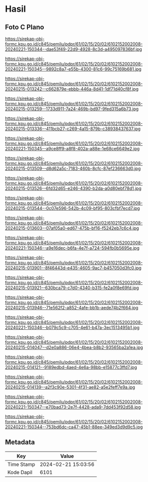 # Hasil

## Foto C Plano

https://sirekap-obj-formc.kpu.go.id/c845/pemilu/pdpr/61/02/15/20/02/6102152002008-20240221-150344--dae53f49-22d9-4928-8c3d-a495097836bf.jpg

https://sirekap-obj-formc.kpu.go.id/c845/pemilu/pdpr/61/02/15/20/02/6102152002008-20240221-150345--9892c8a7-e55b-4300-81c6-99c75169b681.jpg

https://sirekap-obj-formc.kpu.go.id/c845/pemilu/pdpr/61/02/15/20/02/6102152002008-20240215-013242--c662879e-ebbb-446a-8d41-1df71d40cf8f.jpg

https://sirekap-obj-formc.kpu.go.id/c845/pemilu/pdpr/61/02/15/20/02/6102152002008-20240215-013259--1733d911-7a24-469b-bd97-9fed315a6b73.jpg

https://sirekap-obj-formc.kpu.go.id/c845/pemilu/pdpr/61/02/15/20/02/6102152002008-20240215-013336--411bcb27-c269-4a15-879b-c38938437637.jpg

https://sirekap-obj-formc.kpu.go.id/c845/pemilu/pdpr/61/02/15/20/02/6102152002008-20240221-150345--a9ce8ff9-a8f8-402a-a88e-1e68ce6649e2.jpg

https://sirekap-obj-formc.kpu.go.id/c845/pemilu/pdpr/61/02/15/20/02/6102152002008-20240215-013509--d8d62a5c-7183-460b-8cfc-87ef236663d0.jpg

https://sirekap-obj-formc.kpu.go.id/c845/pemilu/pdpr/61/02/15/20/02/6102152002008-20240215-013526--6fd32d65-e246-4390-b2da-a0d80ebf78d1.jpg

https://sirekap-obj-formc.kpu.go.id/c845/pemilu/pdpr/61/02/15/20/02/6102152002008-20240215-013544--0c07e596-542b-4c09-bf95-803cfbf7ecd7.jpg

https://sirekap-obj-formc.kpu.go.id/c845/pemilu/pdpr/61/02/15/20/02/6102152002008-20240215-013603--07af05a0-ed67-475b-bf16-f5242eb7c6c4.jpg

https://sirekap-obj-formc.kpu.go.id/c845/pemilu/pdpr/61/02/15/20/02/6102152002008-20240221-150346--a9e16dec-b6fa-4e7f-a724-594fb0b5695e.jpg

https://sirekap-obj-formc.kpu.go.id/c845/pemilu/pdpr/61/02/15/20/02/6102152002008-20240215-013901--8f46443d-e435-4605-9ac7-b457050d3fc0.jpg

https://sirekap-obj-formc.kpu.go.id/c845/pemilu/pdpr/61/02/15/20/02/6102152002008-20240215-013921--630bca79-c7d0-4340-b315-fe2a0f8e69fd.jpg

https://sirekap-obj-formc.kpu.go.id/c845/pemilu/pdpr/61/02/15/20/02/6102152002008-20240215-013946--71e562f2-a852-4afe-bb1b-aede74b2f664.jpg

https://sirekap-obj-formc.kpu.go.id/c845/pemilu/pdpr/61/02/15/20/02/6102152002008-20240221-150346--b079c5c9-c705-4e61-b47a-3ec1513495b1.jpg

https://sirekap-obj-formc.kpu.go.id/c845/pemilu/pdpr/61/02/15/20/02/6102152002008-20240215-014047--d2e0a886-06e4-4bea-b8b2-93565ba2a1ea.jpg

https://sirekap-obj-formc.kpu.go.id/c845/pemilu/pdpr/61/02/15/20/02/6102152002008-20240215-014121--9189edbd-4aed-4e6a-98bb-e15877c3ffd7.jpg

https://sirekap-obj-formc.kpu.go.id/c845/pemilu/pdpr/61/02/15/20/02/6102152002008-20240215-014139--a2f3c90e-5301-4f31-ae82-a5e2feff7e9a.jpg

https://sirekap-obj-formc.kpu.go.id/c845/pemilu/pdpr/61/02/15/20/02/6102152002008-20240221-150347--e70bad73-2e7f-4428-ada9-7dd453f92d58.jpg

https://sirekap-obj-formc.kpu.go.id/c845/pemilu/pdpr/61/02/15/20/02/6102152002008-20240221-150344--753bd6dc-ca47-45b1-88ee-349ed3d9d9c5.jpg


## Metadata

| Key        | Value               |
| ---------- | ------------------- |
| Time Stamp | 2024-02-21 15:03:56 |
| Kode Dapil | 6101                |



